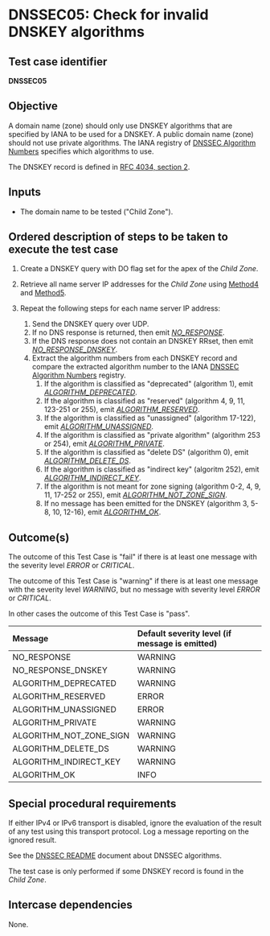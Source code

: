 # DNSSEC05: Check for invalid DNSKEY algorithms

## Test case identifier
**DNSSEC05**

## Objective

A domain name (zone) should only use DNSKEY algorithms that are specified 
by IANA to be used for a DNSKEY. A public domain name (zone) should not
use private algorithms. The IANA registry of [DNSSEC Algorithm Numbers]
specifies which algorithms to use.

The DNSKEY record is defined in [RFC 4034, section 2].

## Inputs

* The domain name to be tested ("Child Zone").

## Ordered description of steps to be taken to execute the test case

1. Create a DNSKEY query with DO flag set for the apex of the 
   *Child Zone*.

2. Retrieve all name server IP addresses for the
   *Child Zone* using [Method4] and [Method5].

3. Repeat the following steps for each name server IP address:

   1. Send the DNSKEY query over UDP.
   2. If no DNS response is returned, then emit *[NO_RESPONSE]*.
   3. If the DNS response does not contain an DNSKEY RRset,
      then emit *[NO_RESPONSE_DNSKEY]*.
   4. Extract the algorithm numbers from each DNSKEY record and
      compare the extracted algorithm number to the IANA
      [DNSSEC Algorithm Numbers] registry.
      1. If the algorithm is classified as "deprecated" (algorithm 
         1), emit *[ALGORITHM_DEPRECATED]*.
      2. If the algorithm is classified as "reserved" (algorithm 
         4, 9, 11, 123-251 or 255), emit *[ALGORITHM_RESERVED]*.
      3. If the algorithm is classified as "unassigned" (algorithm
         17-122), emit *[ALGORITHM_UNASSIGNED]*.
      4. If the algorithm is classified as "private algorithm"
         (algorithm 253 or 254), emit *[ALGORITHM_PRIVATE]*.
      5. If the algorithm is classified as "delete DS" (algorithm
         0), emit *[ALGORITHM_DELETE_DS]*.
      6. If the algorithm is classified as "indirect key" (algoritm
         252), emit *[ALGORITHM_INDIRECT_KEY]*.
      7. If the algorithm is not meant for zone signing (algorithm
         0-2, 4, 9, 11, 17-252 or 255), emit 
         *[ALGORITHM_NOT_ZONE_SIGN]*.
      8. If no message has been emitted for the DNSKEY (algorithm
         3, 5-8, 10, 12-16), emit *[ALGORITHM_OK]*.

## Outcome(s)

The outcome of this Test Case is "fail" if there is at least one message
with the severity level *ERROR* or *CRITICAL*.

The outcome of this Test Case is "warning" if there is at least one message
with the severity level *WARNING*, but no message with severity level
*ERROR* or *CRITICAL*.

In other cases the outcome of this Test Case is "pass".

Message                       | Default severity level (if message is emitted)
:-----------------------------|:-----------------------------------
NO_RESPONSE                   | WARNING
NO_RESPONSE_DNSKEY            | WARNING
ALGORITHM_DEPRECATED          | WARNING
ALGORITHM_RESERVED            | ERROR
ALGORITHM_UNASSIGNED          | ERROR
ALGORITHM_PRIVATE             | WARNING
ALGORITHM_NOT_ZONE_SIGN       | WARNING
ALGORITHM_DELETE_DS           | WARNING
ALGORITHM_INDIRECT_KEY        | WARNING
ALGORITHM_OK                  | INFO


## Special procedural requirements

If either IPv4 or IPv6 transport is disabled, ignore the evaluation of the
result of any test using this transport protocol. Log a message reporting
on the ignored result.

See the [DNSSEC README] document about DNSSEC algorithms.

The test case is only performed if some DNSKEY record is found in the
*Child Zone*.


## Intercase dependencies

None.


[Method4]: ../Methods.md#method-4-obtain-glue-address-records-from-parent

[Method5]: ../Methods.md#method-5-obtain-the-name-server-address-records-from-child

[DNSSEC Algorithm Numbers]: https://www.iana.org/assignments/dns-sec-alg-numbers/dns-sec-alg-numbers.xml

[RFC 4034, section 2]: https://tools.ietf.org/html/rfc4034#section-2

[DNSSEC README]: ./README.md

[NO_RESPONSE]: #outcomes

[NO_RESPONSE_DNSKEY]: #outcomes

[ALGORITHM_DEPRECATED]: #outcomes

[ALGORITHM_RESERVED]: #outcomes

[ALGORITHM_UNASSIGNED]: #outcomes

[ALGORITHM_PRIVATE]: #outcomes

[ALGORITHM_NOT_ZONE_SIGN]: #outcomes

[ALGORITHM_DELETE_DS]: #outcomes

[ALGORITHM_INDIRECT_KEY]: #outcomes

[ALGORITHM_OK]: #outcomes

